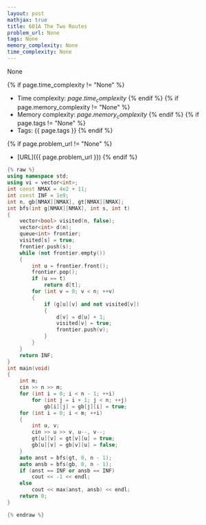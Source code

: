 ```yaml
---
layout: post
mathjax: true
title: 601A The Two Routes
problem_url: None
tags: None
memory_complexity: None
time_complexity: None
---
```


None


{% if page.time_complexity != "None" %}
- Time complexity: ${{ page.time_complexity }}$
{% endif %}
{% if page.memory_complexity != "None" %}
- Memory complexity: ${{ page.memory_complexity }}$
{% endif %}
{% if page.tags != "None" %}
- Tags: {{ page.tags }}
{% endif %}

{% if page.problem_url != "None" %}
- [URL]({{ page.problem_url }})
{% endif %}

```cpp
{% raw %}
using namespace std;
using vi = vector<int>;
int const NMAX = 4e2 + 11;
int const INF = 1e9;
int n, gb[NMAX][NMAX], gt[NMAX][NMAX];
int bfs(int g[NMAX][NMAX], int s, int t)
{
    vector<bool> visited(n, false);
    vector<int> d(n);
    queue<int> frontier;
    visited[s] = true;
    frontier.push(s);
    while (not frontier.empty())
    {
        int u = frontier.front();
        frontier.pop();
        if (u == t)
            return d[t];
        for (int v = 0; v < n; ++v)
        {
            if (g[u][v] and not visited[v])
            {
                d[v] = d[u] + 1;
                visited[v] = true;
                frontier.push(v);
            }
        }
    }
    return INF;
}
int main(void)
{
    int m;
    cin >> n >> m;
    for (int i = 0; i < n - 1; ++i)
        for (int j = i + 1; j < n; ++j)
            gb[i][j] = gb[j][i] = true;
    for (int i = 0; i < m; ++i)
    {
        int u, v;
        cin >> u >> v, u--, v--;
        gt[u][v] = gt[v][u] = true;
        gb[u][v] = gb[v][u] = false;
    }
    auto anst = bfs(gt, 0, n - 1);
    auto ansb = bfs(gb, 0, n - 1);
    if (anst == INF or ansb == INF)
        cout << -1 << endl;
    else
        cout << max(anst, ansb) << endl;
    return 0;
}

{% endraw %}
```